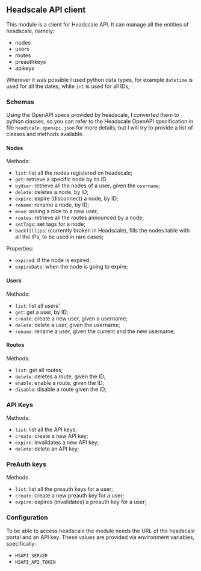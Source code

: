 ## Headscale API client

This module is a client for Headscale API.
It can manage all the entities of headscale, namely:

- nodes
- users
- routes
- preauthkeys
- apikeys

Wherever it was possible I used python data types, for example `datetime` is used for all the dates, while `int` is used for all IDs;

### Schemas

Using the OpenAPI specs provided by headscale, I converted them to python classes, so you can refer to the Headscale OpenAPI specification in file `headscale.openapi.json` for more details, but I will try to provide a list of classes and methods available.

#### Nodes

Methods:

- `list`: list all the nodes registered on headscale;
- `get`: retrieve a specific node by its ID
- `byUser`: retrieve all the nodes of a user, given the `username`;
- `delete`: deletes a node, by ID;
- `expire`: expire (disconnect) a node, by ID;
- `rename`: rename a node, by ID;
- `move`: assing a nide to a new user;
- `routes`: retrieve all the routes announced by a node;
- `setTags`: set tags for a node;
- `backfillips`: (currently broken in Headscale), fills the nodes table with all the IPs, to be used in rare cases;

Properties:

- `expired`: if the node is expired;
- `expireDate`: when the node is going to expire;

#### Users

Methods:

- `list`: list all users'
- `get`: get a user, by ID;
- `create`: create a new user, given a username;
- `delete`: delete a user, given the username;
- `rename`: rename a user, given the current and the new username;

#### Routes

Methods:

- `list`: get all routes;
- `delete`: deletes a route, given the ID;
- `enable`: enable a route, given the ID;
- `disable`: disable a route given the ID;

### API Keys

Methods:

- `list`: list all the API keys;
- `create`: create a new API key;
- `expire`: invalidates a new API key;
- `delete`: delete an API key;

### PreAuth keys

Methods

- `list`: list all the preauth keys for a user;
- `create`: create a new preauth key for a user;
- `expire`: expires (invalidates) a preauth key for a user;

### Configuration

To be able to access headscale the module needs the URL of the headscale portal and an API key.
These values are provided via environment variables, specifically:

- `HSAPI_SERVER`
- `HSAPI_API_TOKEN`
